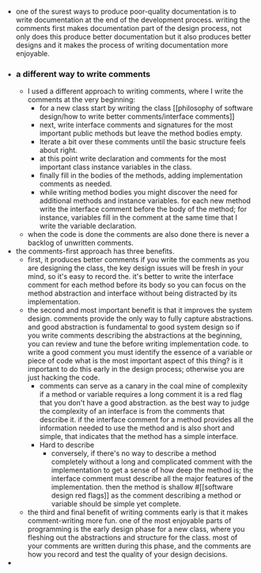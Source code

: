 - one of the surest ways to produce poor-quality documentation is to write documentation at the end of the development process. writing the comments first makes documentation part of the design process, not only does this produce better documentation but it also produces better designs and it makes the process of writing documentation more enjoyable.
- ###  a different way to write comments
	- I used a different approach to writing comments, where I write the comments at the very beginning:
		- for a new class start by writing the class [[philosophy of software design/how to write better comments/interface comments]]
		- next, write interface comments and signatures for the most important public methods but leave the method bodies empty.
		- Iterate a bit over these comments until the basic structure feels about right.
		- at this point write declaration and comments for the most important class instance variables in the class.
		- finally fill in the bodies of the methods, adding implementation comments as needed.
		- while writing method bodies you might discover the need for additional methods and instance variables. for each new method write the interface comment before the body of the method; for instance, variables fill in the comment at the same time that I write the variable declaration.
	- when the code is done the comments are also done there is never a backlog of unwritten comments.
- the comments-first approach has three benefits.
	- first, it produces better comments if you write the comments as you are designing the class, the key design issues will be fresh in your mind, so it's easy to record the. it's better to write the interface comment for each method before its body so you can focus on the method abstraction and interface without being distracted by its implementation.
	- the second and most important benefit is that it improves the system design. comments provide the only way to fully capture abstractions. and good abstraction is fundamental to good system design so if you write comments describing the abstractions at the beginning, you can review and tune the before writing implementation code. to write a good comment you must identify the essence of a variable or piece of code what is the most important aspect of this thing? is it important to do this early in the design process; otherwise you are just hacking the code.
		- comments can serve as a canary in the coal mine of complexity if a method or variable requires a long comment it is a red flag that you don't have a good abstraction. as the best way to judge the complexity of an interface is from the comments that describe it. if the interface comment for a method provides all the information needed to use the method and is also short and simple, that indicates that the method has a simple interface.
		- Hard to describe
			- conversely, if there's no way to describe a method completely without a long and complicated comment with the implementation to get a sense of how deep the method is; the interface comment must describe all the major features of the implementation. then the method is shallow #[[software design red flags]] as the comment describing a method or variable should be simple yet complete.
	- the third and final benefit of writing comments early is that it makes comment-writing more fun. one of the most enjoyable parts of programming is the early design phase for a new class, where you fleshing out the abstractions and structure for the class. most of your comments are written during this phase, and the comments are how you record and test the quality of your design decisions.
-